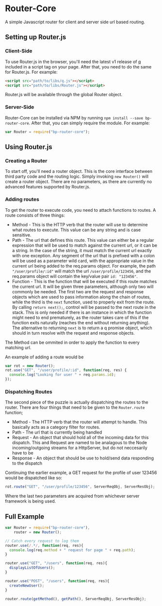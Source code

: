 # Router-Core
A simple Javascript router for client and server side url based routing.

## Setting up Router.js
### Client-Side

To use Router.js in the browser, you'll need the latest v1 release of [q](https://github.com/kriskowal/q) included in a script tag on your page. After that, you need to do the same for Router.js. For example:
```HTML
<script src="path/to/libs/q.js"></script>
<script src="path/to/libs/Router.js"></script>
```

Router.js will be available through the global Router object.

### Server-Side

Router-Core can be installed via NPM by running `npm install --save bp-router-core`. After that, you can simply require the module. For example:
```javascript
var Router = require("bp-router-core");
```

## Using Router.js
### Creating a Router

To start off, you'll need a router object. This is the core interface between third party code and the routing logic. Simply invoking `new Router()` will create a router object. There are no parameters, as there are currently no advanced features supported by Router.js.

### Adding routes

To get the router to execute code, you need to attach functions to routes. A route consists of three things:
* Method - This is the HTTP verb that the router will use to determine what routes to execute. This value can be any string and is case sensitive.
* Path - The url that defines this route. This value can either be a regular expression that will be used to match against the current url, or it can be a string. In the case of the string, it must match the current url exactly with one exception. Any segment of the url that is prefixed with a colon will be used as a parameter wild card, with the appropriate value in the current url being added to the req.params object. For example, the path `"/user/profile/:id"` will match the url `/user/profile/123456`, and the req.params object will contain the key/value pair `id: "123456"`.
* Function - This is the function that will be executed if this route matches the current url. It will be given three parameters, although only two will commonly be needed. The first two are the request and response objects which are used to pass information along the chain of routes, while the third is the `next` function, used to properly exit from the route. By calling `return next();`, control will be passed to the next route in the stack. This is only needed if there is an instance in which the function might need to end prematurely, as the router takes care of this if the function exits naturally (reaches the end without returning anything). The alternative to returning `next` is to return a q promise object, which should in turn resolve with the request and response objects.

The Method can be ommited in order to apply the function to every matching url.

An example of adding a route would be
```Javascript
var rot = new Router();
rot.use("GET", "/user/profile/:id", function(req, res) {
  console.log("Looking for user " + req.params.id);
});
```
### Dispatching Routes
The second piece of the puzzle is actually dispatching the routes to the router. There are four things that need to be given to the `Router.route` function;
* Method - The HTTP verb that the router will attempt to handle. This basically acts as a category filter for routes.
* Path - The url that is currently being handled
* Request - An object that should hold all of the incoming data for this dispatch. This and Request are named to be analagous to the Node incoming/outgoing streams for a HttpServer, but do not neccesarily have to be
* Response - An object that should be use to hold/send data responding to the dispatch

Continuing the earlier example, a GET request for the profile of user 123456 would be dispatched like so:
```Javascript
rot.route("GET", "/user/profile/123456", ServerReqObj, ServerResObj);
```
Where the last two parameters are acquired from whichever server framework is being used.

## Full Example
```Javascript
var Router = require("bp-router-core"),
    router = new Router();

// Catch every request to log them
router.use(/.*/, function(req, res){
  console.log(req.method + " request for page " + req.path);
}

router.use("GET", "/users", function(req, res){
  displayListOfUsers();
}

router.use("POST", "/users", function(req, res){
  createNewUser();
}

router.route(getMethod(), getPath(), ServerReqObj, ServerResObj);
```
